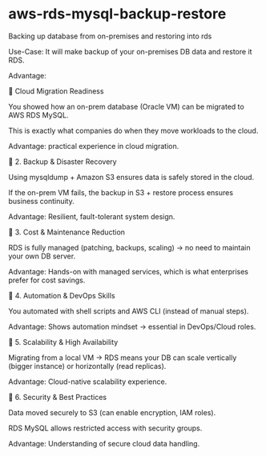 # aws-rds-mysql-backup-restore
Backing up database from on-premises and restoring into rds 

Use-Case:
It will make backup of your on-premises DB data and restore it RDS. 

Advantage:

🔹 Cloud Migration Readiness

You showed how an on-prem database (Oracle VM) can be migrated to AWS RDS MySQL.

This is exactly what companies do when they move workloads to the cloud.

Advantage: practical experience in cloud migration.

🔹 2. Backup & Disaster Recovery

Using mysqldump + Amazon S3 ensures data is safely stored in the cloud.

If the on-prem VM fails, the backup in S3 + restore process ensures business continuity.

Advantage: Resilient, fault-tolerant system design.

🔹 3. Cost & Maintenance Reduction

RDS is fully managed (patching, backups, scaling) → no need to maintain your own DB server.

Advantage: Hands-on with managed services, which is what enterprises prefer for cost savings.

🔹 4. Automation & DevOps Skills

You automated with shell scripts and AWS CLI (instead of manual steps).

Advantage: Shows automation mindset → essential in DevOps/Cloud roles.

🔹 5. Scalability & High Availability

Migrating from a local VM → RDS means your DB can scale vertically (bigger instance) or horizontally (read replicas).

Advantage: Cloud-native scalability experience.

🔹 6. Security & Best Practices

Data moved securely to S3 (can enable encryption, IAM roles).

RDS MySQL allows restricted access with security groups.

Advantage: Understanding of secure cloud data handling.
